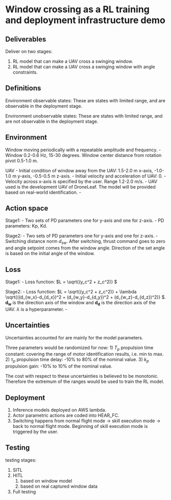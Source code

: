 # Window crossing as a RL training and deployment infrastructure demo
## Deliverables

Deliver on two stages:
1) RL model that can make a UAV cross a swinging window.
2) RL model that can make a UAV cross a swinging window with angle constraints.

## Definitions
Environment observable states: These are states with limited range, and are observable in the deployment stage.

Environment unobservable states: These are states with limited range, and are not observable in the deployment stage.


## Environment
Window moving periodically with a repeatable amplitude and frequency.
    - Window 0.2-0.6 Hz, 15-30 degrees. Window center distance from rotation pivot 0.5-1.0 m.

UAV
    - Initial condition of window away from the UAV: 1.5-2.0 m x-axis, -1.0-1.0 m y-axis, -0.5-0.5 m z-axis.
    - Initial velocity and acceleration of UAV: 0.
    - Velocity across x-axis is specified by the user. Range 1.2-2.0 m/s.
    - UAV used is the development UAV of DroneLeaf. The model will be provided based on real-world identification.
    - 
## Action space
Stage1:
    - Two sets of PD parameters one for y-axis and one for z-axis.
    - PD parameters: Kp, Kd.

Stage2:
    - Two sets of PD parameters one for y-axis and one for z-axis.
    - Switching distance norm $d_{sw}$. After switching, thrust command goes to zero and angle setpoint comes from the window angle. Direction of the set angle is based on the initial angle of the window.

## Loss
Stage1:
    - Loss function: $L = \sqrt{(y_c^2 + z_c^2)} $

Stage2:
    - Loss function: $L = \sqrt{(y_c^2 + z_c^2)} + \lambda \sqrt{((d_{w_x}-d_{d_x})^2 + (d_{w_y}-d_{d_y})^2 + (d_{w_z}-d_{d_z})^2)} $. $\bm{d_w}$ is the direction axis of the window and $\bm{d_d}$ is the direction axis of the UAV. $\lambda$ is a hyperparameter.
    - 


## Uncertainties
Uncertainties accounted for are mainly for the model parameters.

Three parameters would be randomized for now:
    1) $T_p$ propulsion time constant: covering the range of motor identification results, i.e. min to max.
    2) $\tau_p$ propulsion time delay: -10% to 80% of the nominal value.
    3) $k_p$ propulsion gain: -10% to 10% of the nominal value.

The cost with respect to these uncertainties is believed to be monotonic. Therefore the extremum of the ranges would be used to train the RL model.

## Deployment
1) Inference models deployed on AWS lambda.
2) Actor parametric actions are coded into HEAR_FC. 
3) Switching happens from normal flight mode -> skill execution mode -> back to normal flight mode. Beginning of skill execution mode is triggered by the user.

## Testing
testing stages:

1) SITL
2) HITL
   1) based on window model
   2) based on real captured window data
3) Full testing